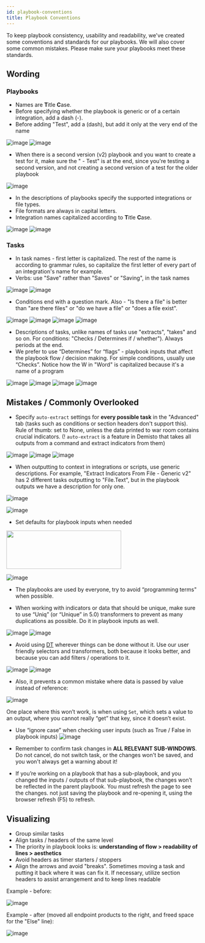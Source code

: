 ```yaml
---
id: playbook-conventions
title: Playbook Conventions
---
```


To keep playbook consistency, usability and readability, we've created some conventions and standards for our playbooks. We will also cover some common mistakes. Please make sure your playbooks meet these standards.

## Wording
### Playbooks
 - Names are **T**itle **C**ase.
 - Before specifying whether the playbook is generic or of a certain integration, add a dash (-).
 - Before adding "Test", add a (dash), but add it only at the very end of the name
 
![image](doc_imgs/62224827-f8742f00-b3bf-11e9-857e-5f216297aee1.png)
![image](doc_imgs/62224883-0f1a8600-b3c0-11e9-910e-03a86c7456d7.png)

-   When there is a second version (v2) playbook and you want to create a test for it, make sure the " - Test" is at the end, since you're testing a second version, and not creating a second version of a test for the older playbook


![image](doc_imgs/62225909-fa3ef200-b3c1-11e9-9e66-d96ce7fefbde.png)

-   In the descriptions of playbooks specify the supported integrations or file types.
-   File formats are always in capital letters.
-   Integration names capitalized according to **T**itle **C**ase.


![image](doc_imgs/62228872-2e68e180-b3c7-11e9-9de3-ea21c0e3c866.png)
![image](doc_imgs/62228877-3032a500-b3c7-11e9-8644-17278aa24870.png)


### Tasks
-   In task names - first letter is capitalized. The rest of the name is according to grammar rules, so capitalize the first letter of every part of an integration's name for example.
-   Verbs: use "Save" rather than "Saves" or "Saving", in the task names


![image](doc_imgs/62226474-f3fd4580-b3c2-11e9-94be-4ef28a6e5591.png)
![image](doc_imgs/62226484-f6f83600-b3c2-11e9-8e99-0cdc8117ee7e.png)

-   Conditions end with a question mark. Also - "Is there a file" is better than "are there files" or "do we have a file" or "does a file exist".


![image](doc_imgs/62226641-2a3ac500-b3c3-11e9-97b6-546aab935487.png)
![image](doc_imgs/62226647-2c9d1f00-b3c3-11e9-82d5-63a637b2c23e.png)
![image](doc_imgs/62226658-3030a600-b3c3-11e9-826a-5104ed3a1a18.png)
![image](doc_imgs/62226668-36268700-b3c3-11e9-9d71-b4479696422f.png)


-   Descriptions of tasks, unlike names of tasks use "extracts", "takes" and so on. For conditions: "Checks / Determines if / whether"). Always periods at the end.
-   We prefer to use “Determines” for “flags” - playbook inputs that affect the playbook flow / decision making. For simple conditions, usually use “Checks”.
Notice how the W in "Word" is capitalized because it's a name of a program

![image](doc_imgs/62228424-4f7d0280-b3c6-11e9-8bee-47808ec59d31.png)
![image](doc_imgs/62228435-53a92000-b3c6-11e9-9434-f1201e247f62.png)
![image](doc_imgs/62228472-628fd280-b3c6-11e9-838c-285e68ec4661.png)
![image](doc_imgs/62228481-66235980-b3c6-11e9-95da-46b12ab243ff.png)


## Mistakes / Commonly Overlooked

-   Specify `auto-extract` settings for **every possible task** in the "Advanced" tab (tasks such as conditions or section headers don't support this). Rule of thumb: set to None, unless the data printed to war room contains crucial indicators.
(! `auto-extract` is a feature in Demisto that takes all outputs from a command and extract indicators from them)


![image](doc_imgs/62229068-97505980-b3c7-11e9-9c80-18b6f84ba90c.png)
![image](doc_imgs/62229072-991a1d00-b3c7-11e9-9486-e481096bd2db.png)
![image](doc_imgs/62229081-9d463a80-b3c7-11e9-8602-ece4e593fa57.png)


-   When outputting to context in integrations or scripts, use generic descriptions. For example, "Extract Indicators From File - Generic v2" has 2 different tasks outputting to "File.Text", but in the playbook outputs we have a description for only one.


![image](doc_imgs/67759127-9622dd00-fa47-11e9-90d5-a88c616bd8fe.png)

![image](doc_imgs/67759239-c9656c00-fa47-11e9-803b-a18005c63b52.png)




-   Set defaults for playbook inputs when needed

<img src="doc_imgs/67758301-18aa9d00-fa46-11e9-84e9-cba48d639766.png" width="300" height="100"></img>

![image](doc_imgs/67759434-121d2500-fa48-11e9-871b-dac447da1b8e.png)


-   The playbooks are used by everyone, try to avoid “programming terms" when possible.

-   When working with indicators or data that should be unique, make sure to use “Uniq” (or “Unique” in 5.0) transformers to prevent as many duplications as possible. Do it in playbook inputs as well.


![image](doc_imgs/62229766-1f832e80-b3c9-11e9-8ac3-6cb48a132c1f.png)
![image](doc_imgs/62229771-21e58880-b3c9-11e9-8d85-c82c0c895252.png)

-   Avoid using [DT](https://github.com/demisto/content/tree/master/docs) wherever things can be done without it. Use our user friendly selectors and transformers, both because it looks better, and because you can add filters / operations to it.

![image](doc_imgs/67759623-76d87f80-fa48-11e9-9dc7-3f8d5ef4341c.png)
![image](doc_imgs/67759719-a5565a80-fa48-11e9-9a91-b5ce555197d4.png)

* Also, it prevents a common mistake where data is passed by value instead of reference:

![image](doc_imgs/67759760-bb641b00-fa48-11e9-82a0-e028e50efa02.png)

One place where this won’t work, is when using `Set`, which sets a value to an output, where you cannot really “get” that key, since it doesn’t exist.

-   Use “ignore case” when checking user inputs (such as True / False in playbook inputs)
![image](doc_imgs/68272945-d4368700-006d-11ea-89a1-fea10c525186.png)

* Remember to confirm task changes in **ALL RELEVANT SUB-WINDOWS**. Do not cancel, do not switch task, or the changes won't be saved, and you won't always get a warning about it!

-   If you’re working on a playbook that has a sub-playbook, and you changed the inputs / outputs of that sub-playbook, the changes won’t be reflected in the parent playbook. You must refresh the page to see the changes. not just saving the playbook and re-opening it, using the browser refresh (F5) to refresh.

## Visualizing

-   Group similar tasks
-   Align tasks / headers of the same level
-   The priority in playbook looks is: **understanding of flow > readability of lines > aesthetics**
-   Avoid headers as timer starters / stoppers
-   Align the arrows and avoid "breaks". Sometimes moving a task and putting it back where it was can fix it. If necessary, utilize section headers to assist arrangement and to keep lines readable

Example - before:


![image](doc_imgs/62230489-9240d980-b3ca-11e9-8a88-2d5928888fac.png)


Example - after (moved all endpoint products to the right, and freed space for the "Else" line):

![image](doc_imgs/62230511-9ec53200-b3ca-11e9-8d75-2f4a59b71f1a.png)



